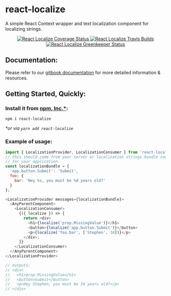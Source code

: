 # react-localize
A simple React Context wrapper and text localization component
for localizing strings.

<p align="center">
  <a href='https://coveralls.io/github/stevey-p/react-localize?branch=master'>
    <img src='https://coveralls.io/repos/github/stevey-p/react-localize/badge.svg?branch=master' alt='React Localize Coverage Status' />
  </a>

  <a href="https://travis-ci.org/stevey-p/react-localize">
    <img src="http://img.shields.io/travis/stevey-p/react-localize.svg?style=flat" alt="React Localize Travis Builds" />
  </a>

  <a href="https://greenkeeper.io/">
    <img src="https://badges.greenkeeper.io/stevey-p/react-localize.svg" alt="React Localize Greenkeeper Status" />
  </a>
</p>

## Documentation:

Please refer to our [gitbook documentation](https://reactlocalize.gitbook.io/docs/)
for more detailed information & resources.

## Getting Started, Quickly:

### Install it from [npm, Inc.*](http://www.npmjs.org):
`npm i react-localize`

_*or via `yarn add react-localize`_

### Example of usage:

```js
import { LocalizationProvider, LocalizationConsumer } from 'react-localize';
// this should come from your server or localization strings bundle source
// for your application.
const localizationBundle = {
  'app.button.Submit': 'Submit',
  foo: {
    bar: 'Hey %s, you must be %d years old?'
  }
};

<LocalizationProvider messages={localizationBundle}>
  <AnyParentComponent>
    <LocalizationConsumer>
      {({ localize }) => {
        return <div>
          <h1>{localize('prop.MissingValue')}</h1>
          <button>{localize('app.button.Submit')}</button>
          <p>{localize('foo.bar', ['Stephen', 34])}</p>
        </div>;
      }}
    </LocalizationConsumer>
  </AnyParentComponent>
</LocalizationProvider>

// outputs:
// <div>
//   <h1>prop.MissingValue</h1>
//   <button>Submit</button>
//   <p>Hey Stephen, you must be 34 years old?</p>
// </div>
```
